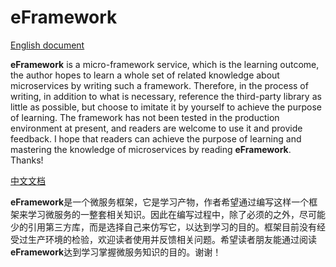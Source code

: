 # eFramework

[English document](./doc/en/README.md)

**eFramework** is a micro-framework service, which is the learning outcome, the author hopes to learn a whole set of related knowledge about microservices by writing such a framework. Therefore, in the process of writing, in addition to what is necessary, reference the third-party library as little as possible, but choose to imitate it by yourself to achieve the purpose of learning. The framework has not been tested in the production environment at present, and readers are welcome to use it and provide feedback. I hope that readers can achieve the purpose of learning and mastering the knowledge of microservices by reading **eFramework**. Thanks!

[中文文档](./doc/zh/README.md)

**eFramework**是一个微服务框架，它是学习产物，作者希望通过编写这样一个框架来学习微服务的一整套相关知识。因此在编写过程中，除了必须的之外，尽可能少的引用第三方库，而是选择自己来仿写它，以达到学习的目的。框架目前没有经受过生产环境的检验，欢迎读者使用并反馈相关问题。希望读者朋友能通过阅读**eFramework**达到学习掌握微服务知识的目的。谢谢！